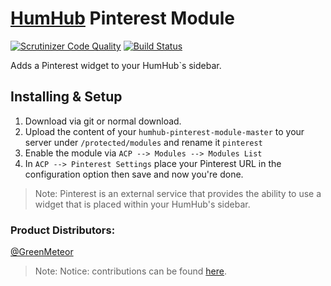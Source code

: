 # [HumHub](https://www.humhub.org/en) Pinterest Module

[![Scrutinizer Code Quality](https://scrutinizer-ci.com/g/GreenMeteor/humhub-pinterest-module/badges/quality-score.png?b=master)](https://scrutinizer-ci.com/g/GreenMeteor/humhub-pinterest-module/?branch=master) [![Build Status](https://scrutinizer-ci.com/g/GreenMeteor/humhub-pinterest-module/badges/build.png?b=master)](https://scrutinizer-ci.com/g/GreenMeteor/humhub-pinterest-module/build-status/master)

Adds a Pinterest widget to your HumHub`s sidebar.

## Installing & Setup
1. Download via git or normal download.
2. Upload the content of your `humhub-pinterest-module-master` to your server under `/protected/modules` and rename it `pinterest`
3. Enable the module via `ACP --> Modules --> Modules List`
4. In `ACP --> Pinterest Settings` place your Pinterest URL in the configuration option then save and now you're done.

> Note: Pinterest is an external service that provides the ability to use a widget that is placed within your HumHub's sidebar.

### __Product Distributors:__
[@GreenMeteor](https://github.com/GreenMeteor)

> Note: Notice: contributions can be found [here](https://github.com/GreenMeteor/humhub-pinterest-module/blob/master/.github/CONTRIBUTORS.md).
